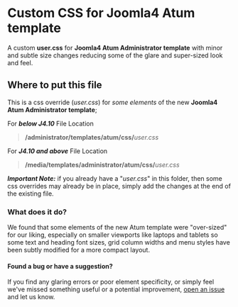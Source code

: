 # Custom CSS for Joomla4 Atum template
A custom **user.css** for **Joomla4 Atum Administrator template** with minor and subtle size changes reducing some of the glare and super-sized look and feel.

## Where to put this file
This is a css override (_user.css_) for _some elements_ of the new **Joomla4 Atum Administrator template**;

For _**below J4.10**_ File Location
> **/administrator/templates/atum/css/**_user.css_ 
> 


For _**J4.10 and above**_ File Location
> **/media/templates/administrator/atum/css/**_user.css_
> 

_**Important Note:**_ if you already have a "_user.css_" in this folder, then some css overrides may already be in place, simply add the changes at the end of the existing file.

### What does it do?
We found that some elements of the new Atum template were "over-sized" for our liking, especially on smaller viewports like laptops and tablets so some text and heading font sizes, grid column widths and menu styles have been subtly modified for a more compact layout.

#### Found a bug or have a suggestion?
If you find any glaring errors or poor element specificity, or simply feel we've missed something useful or a potential improvement, [open an issue](https://github.com/TheStyleGuyzTeam/J4Atum-user-css/issues) and let us know.
